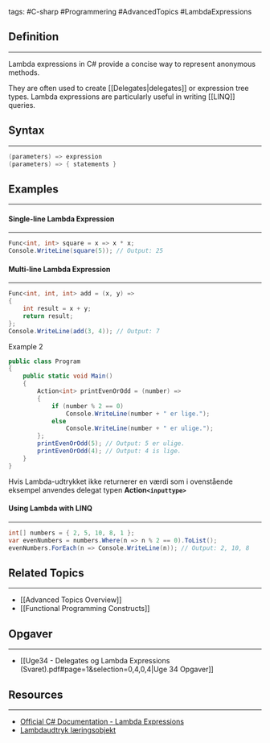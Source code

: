 tags: #C-sharp #Programmering #AdvancedTopics #LambdaExpressions

## Definition
---
Lambda expressions in C# provide a concise way to represent anonymous methods. 

They are often used to create [[Delegates|delegates]] or expression tree types. Lambda expressions are particularly useful in writing [[LINQ]] queries.


## Syntax
---
```csharp
(parameters) => expression
(parameters) => { statements }
```
## Examples
---

#### Single-line Lambda Expression
---
```csharp
Func<int, int> square = x => x * x;
Console.WriteLine(square(5)); // Output: 25
```
#### Multi-line Lambda Expression
---
```csharp
Func<int, int, int> add = (x, y) =>
{
    int result = x + y;
    return result;
};
Console.WriteLine(add(3, 4)); // Output: 7
```

Example 2
```csharp
public class Program
{
	public static void Main()
	{
		Action<int> printEvenOrOdd = (number) =>
		{
			if (number % 2 == 0)
				Console.WriteLine(number + " er lige.");
			else
				Console.WriteLine(number + " er ulige.");
		};
		printEvenOrOdd(5); // Output: 5 er ulige.
		printEvenOrOdd(4); // Output: 4 is lige.
	}
}
```
Hvis Lambda-udtrykket ikke returnerer en værdi som i ovenstående eksempel anvendes delegat typen **Action```<inputtype>```**
#### Using Lambda with LINQ
---
```csharp
int[] numbers = { 2, 5, 10, 8, 1 };
var evenNumbers = numbers.Where(n => n % 2 == 0).ToList();
evenNumbers.ForEach(n => Console.WriteLine(n)); // Output: 2, 10, 8
```

## Related Topics
---
- [[Advanced Topics Overview]]
- [[Functional Programming Constructs]]


## Opgaver
---
- [[Uge34 - Delegates og Lambda Expressions (Svaret).pdf#page=1&selection=0,4,0,4|Uge 34 Opgaver]]
## Resources
---
- [Official C# Documentation - Lambda Expressions](https://docs.microsoft.com/en-us/dotnet/csharp/programming-guide/statements-expressions-operators/lambda-expressions)
- [Lambdaudtryk læringsobjekt](https://scorm.itslearning.com/data/3289/C20150/ims_import_8/scormcontent/index.html#/lessons/_a6KeY2tA66kQMUd7hX1Vs5kcZ6mZyKQ)